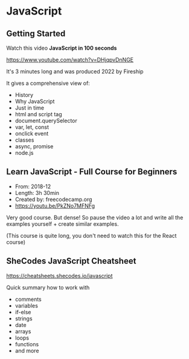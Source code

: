 # JavaScript

## Getting Started

Watch this video **JavaScript in 100 seconds**

https://www.youtube.com/watch?v=DHjqpvDnNGE

It's 3 minutes long and was produced 2022 by Fireship

It gives a comprehensive view of:
- History
- Why JavaScript
- Just in time
- html and script tag
- document.querySelector
- var, let, const
- onclick event
- classes
- async, promise
- node.js


## Learn JavaScript - Full Course for Beginners

- From: 2018-12
- Length: 3h 30min
- Created by: freecodecamp.org
- https://youtu.be/PkZNo7MFNFg

Very good course. But dense! So pause the video a lot and write all the examples yourself + create similar examples.

(This course is quite long, you don't need to watch this for the React course)

## SheCodes JavaScript Cheatsheet

https://cheatsheets.shecodes.io/javascript

Quick summary how to work with
- comments
- variables
- if-else
- strings
- date
- arrays
- loops
- functions
- and more

